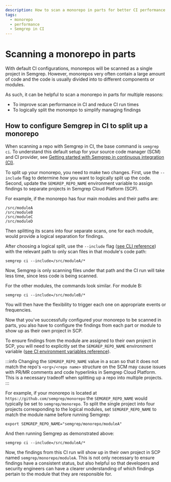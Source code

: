 ```yaml
---
description: How to scan a monorepo in parts for better CI performance and clearer findings organization
tags:
  - monorepo
  - performance
  - Semgrep in CI
---
```


# Scanning a monorepo in parts

With default CI configurations, monorepos will be scanned as a single project in Semgrep. However, monorepos very often contain a large amount of code and the code is usually divided into to different components or modules.

As such, it can be helpful to scan a monorepo in parts for multiple reasons:

* To improve scan performance in CI and reduce CI run times
* To logically split the monorepo to simplify managing findings

## How to configure Semgrep in CI to split up a monorepo

When scanning a repo with Semgrep in CI, the base command is `semgrep ci`. To understand this default setup for your source code manager (SCM) and CI provider, see [Getting started with Semgrep in continuous integration (CI)](/docs/semgrep-ci/overview/).

To split up your monorepo, you need to make two changes. First, use the `--include` flag to determine *how* you want to logically split up the code. Second, update the `SEMGREP_REPO_NAME` environment variable to assign findings to separate projects in Semgrep Cloud Platform (SCP). 

For example, if the monorepo has four main modules and their paths are:

    /src/moduleA
    /src/moduleB
    /src/moduleC
    /src/moduleD

Then splitting its scans into four separate scans, one for each module, would provide a logical separation for findings.

After choosing a logical split, use the `--include` flag ([see CLI reference](/docs/cli-reference/)) with the relevant path to only scan files in that module's code path:

    semgrep ci --include=/src/moduleA/*

Now, Semgrep is only scanning files under that path and the CI run will take less time, since less code is being scanned.

For the other modules, the commands look similar. For module B:

    semgrep ci --include=/src/moduleB/*

You will then have the flexibility to trigger each one on appropriate events or frequencies.

Now that you've successfully configured your monorepo to be scanned in parts, you also have to configure the findings from each part or module to show up as their own project in SCP.

To ensure findings from the module are assigned to their own project in SCP, you will need to explicitly set the `SEMGREP_REPO_NAME` environment variable ([see CI environment variables reference](/docs/semgrep-ci/ci-environment-variables/#semgrep_repo_name)).

:::info
Changing the `SEMGREP_REPO_NAME` value in a scan so that it does not match the repo's `<org>/<repo name>` structure on the SCM may cause issues with PR/MR comments and code hyperlinks in Semgrep Cloud Platform. This is a necessary tradeoff when splitting up a repo into multiple projects.
:::

For example, if your monorepo is located at `https://github.com/semgrep/monorepo` the `SEMGREP_REPO_NAME` would typically be set to `semgrep/monorepo`. To split the single project into four projects corresponding to the logical modules, set `SEMGREP_REPO_NAME` to match the module name before running Semgrep:

    export SEMGREP_REPO_NAME="semgrep/monorepo/moduleA"

And then running Semgrep as demonstrated above:

    semgrep ci --include=/src/moduleA/*

Now, the findings from this CI run will show up in their own project in SCP named `semgrep/monorepo/moduleA`. This is not only necessary to ensure findings have a consistent status, but also helpful so that developers and security engineers can have a clearer understanding of which findings pertain to the module that they are responsible for.
